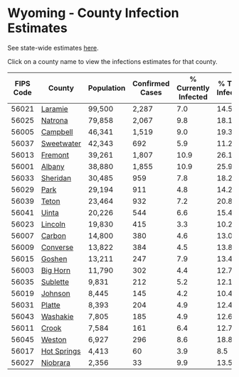 # Wyoming - County Infection Estimates

See state-wide estimates [here](/infections/us-wy).

Click on a county name to view the infections estimates for that county.

|   FIPS Code |                     County |   Population |   Confirmed Cases |   % Currently Infected |   % Total Infected |
|-------------|----------------------------|--------------|-------------------|------------------------|--------------------|
|       56021 |         [Laramie](laramie) |       99,500 |             2,287 |                    7.0 |               14.5 |
|       56025 |         [Natrona](natrona) |       79,858 |             2,067 |                    9.8 |               18.1 |
|       56005 |       [Campbell](campbell) |       46,341 |             1,519 |                    9.0 |               19.3 |
|       56037 |   [Sweetwater](sweetwater) |       42,343 |               692 |                    5.9 |               11.2 |
|       56013 |         [Fremont](fremont) |       39,261 |             1,807 |                   10.9 |               26.1 |
|       56001 |           [Albany](albany) |       38,880 |             1,855 |                   10.9 |               25.9 |
|       56033 |       [Sheridan](sheridan) |       30,485 |               959 |                    7.8 |               18.2 |
|       56029 |               [Park](park) |       29,194 |               911 |                    4.8 |               14.2 |
|       56039 |             [Teton](teton) |       23,464 |               932 |                    7.2 |               20.8 |
|       56041 |             [Uinta](uinta) |       20,226 |               544 |                    6.6 |               15.4 |
|       56023 |         [Lincoln](lincoln) |       19,830 |               415 |                    3.3 |               10.2 |
|       56007 |           [Carbon](carbon) |       14,800 |               380 |                    4.6 |               13.0 |
|       56009 |       [Converse](converse) |       13,822 |               384 |                    4.5 |               13.8 |
|       56015 |           [Goshen](goshen) |       13,211 |               247 |                    7.9 |               13.4 |
|       56003 |       [Big Horn](big-horn) |       11,790 |               302 |                    4.4 |               12.7 |
|       56035 |       [Sublette](sublette) |        9,831 |               212 |                    5.2 |               12.1 |
|       56019 |         [Johnson](johnson) |        8,445 |               145 |                    4.2 |               10.4 |
|       56031 |           [Platte](platte) |        8,393 |               204 |                    4.9 |               12.4 |
|       56043 |       [Washakie](washakie) |        7,805 |               185 |                    4.9 |               12.6 |
|       56011 |             [Crook](crook) |        7,584 |               161 |                    6.4 |               12.7 |
|       56045 |           [Weston](weston) |        6,927 |               296 |                    8.6 |               18.8 |
|       56017 | [Hot Springs](hot-springs) |        4,413 |                60 |                    3.9 |                8.5 |
|       56027 |       [Niobrara](niobrara) |        2,356 |                33 |                    9.9 |               13.5 |